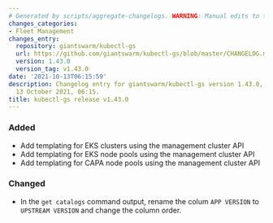 ```yaml
---
# Generated by scripts/aggregate-changelogs. WARNING: Manual edits to this files will be overwritten.
changes_categories:
- Fleet Management
changes_entry:
  repository: giantswarm/kubectl-gs
  url: https://github.com/giantswarm/kubectl-gs/blob/master/CHANGELOG.md#1430---2021-10-13
  version: 1.43.0
  version_tag: v1.43.0
date: '2021-10-13T06:15:59'
description: Changelog entry for giantswarm/kubectl-gs version 1.43.0, published on
  13 October 2021, 06:15.
title: kubectl-gs release v1.43.0
---
```


### Added
- Add templating for EKS clusters using the management cluster API
- Add templating for EKS node pools using the management cluster API
- Add templating for CAPA node pools using the management cluster API
### Changed
- In the `get catalogs` command output, rename the colum `APP VERSION` to `UPSTREAM VERSION` and change the column order.
